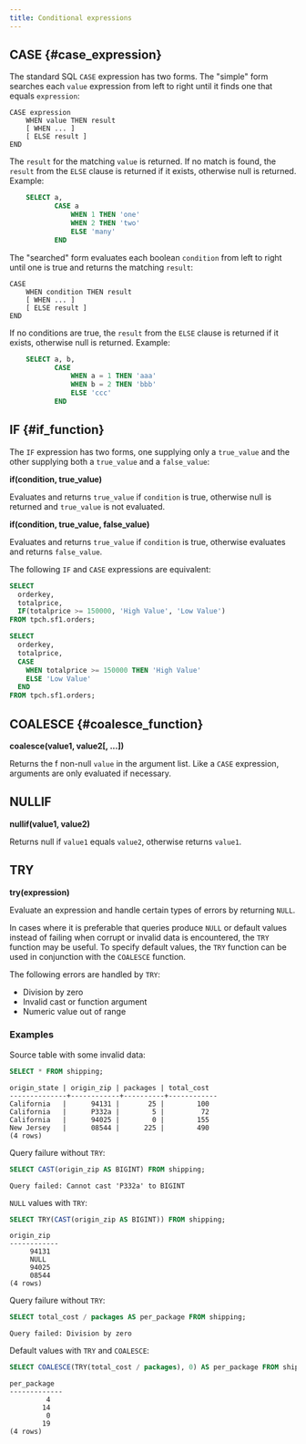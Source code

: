 ```yaml
---
title: Conditional expressions
---
```


## CASE {#case_expression}

The standard SQL `CASE` expression has two forms. The "simple" form
searches each `value` expression from left to right until it finds one
that equals `expression`:

``` text
CASE expression
    WHEN value THEN result
    [ WHEN ... ]
    [ ELSE result ]
END
```

The `result` for the matching `value` is returned. If no match is found,
the `result` from the `ELSE` clause is returned if it exists, otherwise
null is returned. Example:
```sql
    SELECT a,
           CASE a
               WHEN 1 THEN 'one'
               WHEN 2 THEN 'two'
               ELSE 'many'
           END
```
The "searched" form evaluates each boolean `condition` from left to
right until one is true and returns the matching `result`:

``` text
CASE
    WHEN condition THEN result
    [ WHEN ... ]
    [ ELSE result ]
END
```

If no conditions are true, the `result` from the `ELSE` clause is
returned if it exists, otherwise null is returned. Example:
```sql
    SELECT a, b,
           CASE
               WHEN a = 1 THEN 'aaa'
               WHEN b = 2 THEN 'bbb'
               ELSE 'ccc'
           END
```
## IF {#if_function}

The `IF` expression has two forms, one supplying only a `true_value` and
the other supplying both a `true_value` and a `false_value`:


**if(condition, true_value)**

Evaluates and returns `true_value` if `condition` is true, otherwise
null is returned and `true_value` is not evaluated.


**if(condition, true_value, false_value)**

Evaluates and returns `true_value` if `condition` is true, otherwise
evaluates and returns `false_value`.

The following `IF` and `CASE` expressions are equivalent:

``` sql
SELECT
  orderkey,
  totalprice,
  IF(totalprice >= 150000, 'High Value', 'Low Value')
FROM tpch.sf1.orders;
```

``` sql
SELECT
  orderkey,
  totalprice,
  CASE
    WHEN totalprice >= 150000 THEN 'High Value'
    ELSE 'Low Value'
  END
FROM tpch.sf1.orders;
```

## COALESCE {#coalesce_function}


**coalesce(value1, value2\[, \...\])**

Returns the f non-null `value` in the argument list. Like a `CASE`
expression, arguments are only evaluated if necessary.

## NULLIF


**nullif(value1, value2)**

Returns null if `value1` equals `value2`, otherwise returns `value1`.

## TRY


**try(expression)**

Evaluate an expression and handle certain types of errors by returning
`NULL`.

In cases where it is preferable that queries produce `NULL` or default
values instead of failing when corrupt or invalid data is encountered,
the `TRY` function may be useful. To specify default values, the `TRY`
function can be used in conjunction with the `COALESCE` function.

The following errors are handled by `TRY`:

-   Division by zero
-   Invalid cast or function argument
-   Numeric value out of range

### Examples

Source table with some invalid data:

``` sql
SELECT * FROM shipping;
```

``` text
origin_state | origin_zip | packages | total_cost
--------------+------------+----------+------------
California   |      94131 |       25 |        100
California   |      P332a |        5 |         72
California   |      94025 |        0 |        155
New Jersey   |      08544 |      225 |        490
(4 rows)
```

Query failure without `TRY`:

``` sql
SELECT CAST(origin_zip AS BIGINT) FROM shipping;
```

``` text
Query failed: Cannot cast 'P332a' to BIGINT
```

`NULL` values with `TRY`:

``` sql
SELECT TRY(CAST(origin_zip AS BIGINT)) FROM shipping;
```

``` text
origin_zip
------------
     94131
     NULL
     94025
     08544
(4 rows)
```

Query failure without `TRY`:

``` sql
SELECT total_cost / packages AS per_package FROM shipping;
```

``` text
Query failed: Division by zero
```

Default values with `TRY` and `COALESCE`:

``` sql
SELECT COALESCE(TRY(total_cost / packages), 0) AS per_package FROM shipping;
```

``` text
per_package
-------------
         4
        14
         0
        19
(4 rows)
```
